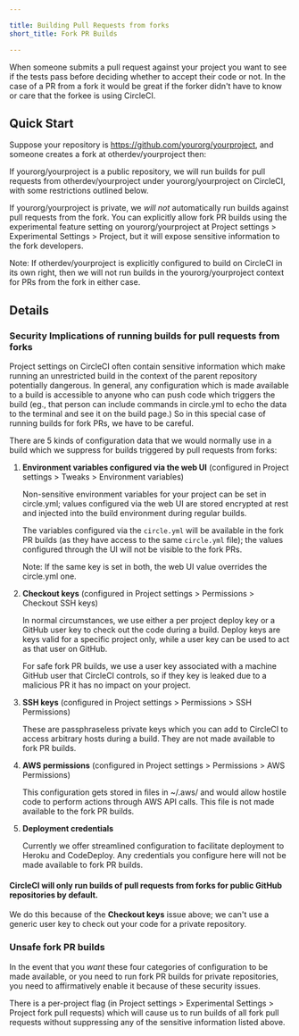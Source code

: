 ```yaml
---

title: Building Pull Requests from forks
short_title: Fork PR Builds

---
```


When someone submits a pull request against your project you want to see if the
tests pass before deciding whether to accept their code or not. In the case of a PR from a fork
it would be great if the forker didn't have to know or care that the forkee is using CircleCI.

## Quick Start

Suppose your repository is https://github.com/yourorg/yourproject, and someone creates a fork at
otherdev/yourproject then:

If yourorg/yourproject is a public repository, we will run builds for pull requests
from otherdev/yourproject under yourorg/yourproject on CircleCI, with some restrictions
outlined below.

If yourorg/yourproject is private, we *will not* automatically run builds against pull requests
from the fork. You can explicitly allow fork PR builds using the experimental feature setting on
yourorg/yourproject at Project settings > Experimental Settings > Project, but it will expose
sensitive information to the fork developers.

<span class='label label-info'>Note:</span> If otherdev/yourproject is explicitly configured to
build on CircleCI in its own right, then we will not run builds in the yourorg/yourproject context
for PRs from the fork in either case.

## Details

### Security Implications of running builds for pull requests from forks

Project settings on CircleCI often
contain sensitive information which make running an unrestricted build in the context of the parent
repository potentially dangerous. In general, any configuration which is made available to a build
is accessible to anyone who can push code which triggers the build (eg., that person can
include commands in circle.yml to echo the data to the terminal and see it on the build page.)
So in this special case of running builds for fork PRs, we have to be careful.

There are 5 kinds of configuration data that we would normally use in a build which we suppress
for builds triggered by pull requests from forks:

1. **Environment variables configured via the web UI**
   (configured in Project settings > Tweaks > Environment variables)

   Non-sensitive environment variables for your project can be set
   in circle.yml; values configured via the web UI are stored encrypted at rest and
   injected into the build environment during regular builds.

   The variables configured via the `circle.yml` will be available in
   the fork PR builds (as they have access to the same `circle.yml` file);
   the values configured through the UI will not be visible to the fork
   PRs.

   <span class='label label-info'>Note:</span> If the same key is set in both, the web UI value overrides the circle.yml one.

2. **Checkout keys**
   (configured in Project settings > Permissions > Checkout SSH keys)

   In normal circumstances, we use either a per project deploy key or a GitHub user key to check
   out the code during a build. Deploy keys are keys valid for a specific project only, while a user
   key can be used to act as that user on GitHub.

   For safe fork PR builds, we use a user key associated with a machine GitHub user that
   CircleCI controls, so if they key is leaked due to a malicious PR it has no impact
   on your project.

3. **SSH keys**
   (configured in Project settings > Permissions > SSH Permissions)

   These are passphraseless private keys which you can add to CircleCI to access arbitrary
   hosts during a build. They are not made available to fork PR builds.

4. **AWS permissions**
   (configured in Project settings > Permissions > AWS Permissions)

   This configuration gets stored in files in ~/.aws/ and would allow hostile code to perform actions through AWS API calls. This file is not made available to the fork PR builds.

5. **Deployment credentials**

   Currently we offer streamlined configuration to facilitate deployment to Heroku and
   CodeDeploy. Any credentials you configure here will not be made available to fork PR builds.

#### CircleCI will only run builds of pull requests from forks for public GitHub repositories by default.

We do this because of the **Checkout keys** issue above; we can't use a generic user key to
check out your code for a private repository.


### Unsafe fork PR builds

In the event that you *want* these four categories of configuration to be made available, or you need
to run fork PR builds for private repositories, you need to affirmatively enable it because of these
security issues.

There is a per-project flag (in Project settings > Experimental Settings > Project fork pull requests)
which will cause us to run builds of all fork pull requests without suppressing any of the sensitive
information listed above.

